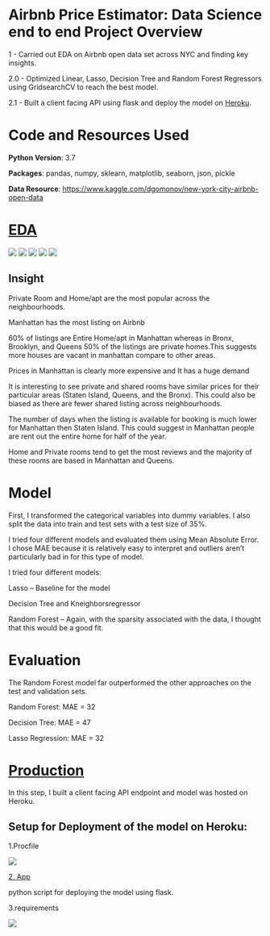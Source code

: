 # Airbnb Price Estimator: Data Science end to end Project Overview

1 - Carried out EDA on Airbnb open data set across NYC and finding key insights.

2.0 - Optimized Linear, Lasso, Decision Tree and Random Forest Regressors using GridsearchCV to reach the best model.

2.1 - Built a client facing API using flask and deploy the model on [Heroku](https://airbnbnycprices.herokuapp.com/). 

# Code and Resources Used

**Python Version**: 3.7

**Packages**: pandas, numpy, sklearn, matplotlib, seaborn, json, pickle

**Data Resource**: https://www.kaggle.com/dgomonov/new-york-city-airbnb-open-data


 # [EDA](https://github.com/Jaspreetsm21/airbnb_prices__ML/blob/master/Cleaning%20and%20EDA.ipynb) 
  ![](/images/listing.png)
  ![](/images/room.png)
  ![](/images/price_property.png)
  ![](/images/room_price.png)
  ![](/images/365.png)
 
 ## Insight 
Private Room and Home/apt are the most popular across the neighbourhoods.

Manhattan has the most listing on Airbnb

60% of listings are Entire Home/apt in Manhattan whereas in Bronx, Brooklyn, and Queens 50% of the listings are private homes.This suggests more houses are vacant in manhattan compare to other areas.

Prices in Manhattan is clearly more expensive and It has a huge demand

It is interesting to see private and shared rooms have similar prices for their particular areas (Staten Island, Queens, and the Bronx). This could also be biased as there are fewer shared listing across neighbourhoods.


The number of days when the listing is available for booking is much lower for Manhattan then Staten Island. This could suggest in Manhattan people are rent out the entire home for half of the year.

Home and Private rooms tend to get the most reviews and the majority of these rooms are based in Manhattan and Queens.

# Model 
 First, I transformed the categorical variables into dummy variables. I also split the data into train and test sets with a test size of 35%.

I tried four different models and evaluated them using Mean Absolute Error. I chose MAE because it is relatively easy to interpret and outliers aren’t particularly bad in for this type of model.

I tried four different models:

Lasso – Baseline for the model

Decision Tree and Kneighborsregressor

Random Forest – Again, with the sparsity associated with the data, I thought that this would be a good fit.

# Evaluation

The Random Forest model far outperformed the other approaches on the test and validation sets.

Random Forest: MAE = 32

Decision Tree: MAE = 47

Lasso Regression: MAE = 32


 # [Production](https://airbnbnycprices.herokuapp.com/) 
 In this step, I built a client facing API endpoint and model was hosted on Heroku.
 
## Setup for Deployment of the model on Heroku:

1.Procfile

![](/images/profile.PNG)

[2. App](https://github.com/Jaspreetsm21/airbnb_prices__ML/blob/master/app.py)

python script for deploying the model using flask.

3.requirements

![](images/requirements.png)
